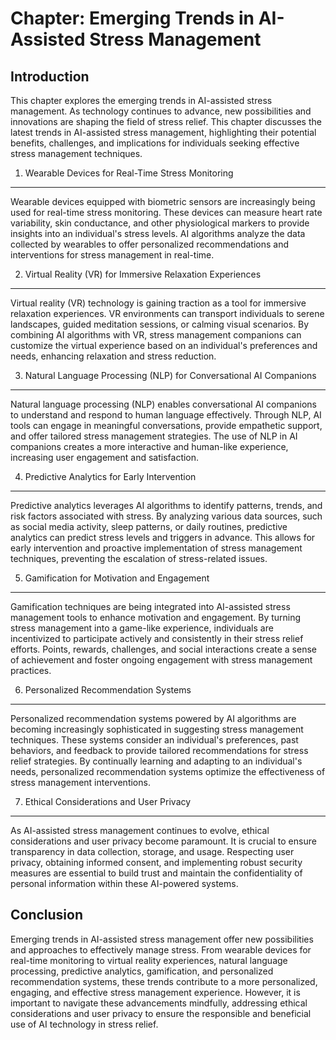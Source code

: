 Chapter: Emerging Trends in AI-Assisted Stress Management
=========================================================

Introduction
------------

This chapter explores the emerging trends in AI-assisted stress management. As technology continues to advance, new possibilities and innovations are shaping the field of stress relief. This chapter discusses the latest trends in AI-assisted stress management, highlighting their potential benefits, challenges, and implications for individuals seeking effective stress management techniques.

1. Wearable Devices for Real-Time Stress Monitoring
---------------------------------------------------

Wearable devices equipped with biometric sensors are increasingly being used for real-time stress monitoring. These devices can measure heart rate variability, skin conductance, and other physiological markers to provide insights into an individual's stress levels. AI algorithms analyze the data collected by wearables to offer personalized recommendations and interventions for stress management in real-time.

2. Virtual Reality (VR) for Immersive Relaxation Experiences
------------------------------------------------------------

Virtual reality (VR) technology is gaining traction as a tool for immersive relaxation experiences. VR environments can transport individuals to serene landscapes, guided meditation sessions, or calming visual scenarios. By combining AI algorithms with VR, stress management companions can customize the virtual experience based on an individual's preferences and needs, enhancing relaxation and stress reduction.

3. Natural Language Processing (NLP) for Conversational AI Companions
---------------------------------------------------------------------

Natural language processing (NLP) enables conversational AI companions to understand and respond to human language effectively. Through NLP, AI tools can engage in meaningful conversations, provide empathetic support, and offer tailored stress management strategies. The use of NLP in AI companions creates a more interactive and human-like experience, increasing user engagement and satisfaction.

4. Predictive Analytics for Early Intervention
----------------------------------------------

Predictive analytics leverages AI algorithms to identify patterns, trends, and risk factors associated with stress. By analyzing various data sources, such as social media activity, sleep patterns, or daily routines, predictive analytics can predict stress levels and triggers in advance. This allows for early intervention and proactive implementation of stress management techniques, preventing the escalation of stress-related issues.

5. Gamification for Motivation and Engagement
---------------------------------------------

Gamification techniques are being integrated into AI-assisted stress management tools to enhance motivation and engagement. By turning stress management into a game-like experience, individuals are incentivized to participate actively and consistently in their stress relief efforts. Points, rewards, challenges, and social interactions create a sense of achievement and foster ongoing engagement with stress management practices.

6. Personalized Recommendation Systems
--------------------------------------

Personalized recommendation systems powered by AI algorithms are becoming increasingly sophisticated in suggesting stress management techniques. These systems consider an individual's preferences, past behaviors, and feedback to provide tailored recommendations for stress relief strategies. By continually learning and adapting to an individual's needs, personalized recommendation systems optimize the effectiveness of stress management interventions.

7. Ethical Considerations and User Privacy
------------------------------------------

As AI-assisted stress management continues to evolve, ethical considerations and user privacy become paramount. It is crucial to ensure transparency in data collection, storage, and usage. Respecting user privacy, obtaining informed consent, and implementing robust security measures are essential to build trust and maintain the confidentiality of personal information within these AI-powered systems.

Conclusion
----------

Emerging trends in AI-assisted stress management offer new possibilities and approaches to effectively manage stress. From wearable devices for real-time monitoring to virtual reality experiences, natural language processing, predictive analytics, gamification, and personalized recommendation systems, these trends contribute to a more personalized, engaging, and effective stress management experience. However, it is important to navigate these advancements mindfully, addressing ethical considerations and user privacy to ensure the responsible and beneficial use of AI technology in stress relief.
